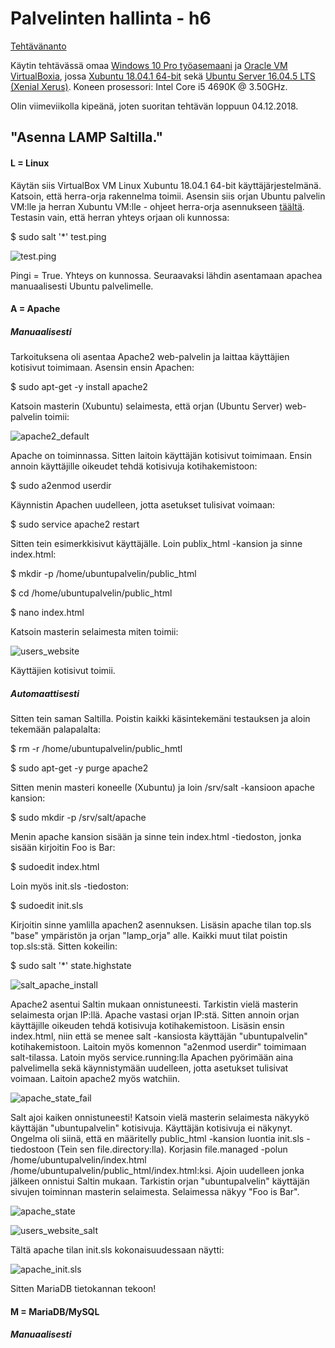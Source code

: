 # Palvelinten hallinta - h6

[Tehtävänanto](http://terokarvinen.com/2018/aikataulu-%E2%80%93-palvelinten-hallinta-ict4tn022-3004-ti-ja-3002-to-%E2%80%93-loppukevat-2018-5p)

Käytin tehtävässä omaa [Windows 10 Pro työasemaani](https://www.microsoft.com/fi-fi/p/windows-10-pro/df77x4d43rkt/48DN) ja [Oracle VM VirtualBoxia](https://www.virtualbox.org/),
jossa [Xubuntu 18.04.1 64-bit](https://xubuntu.org/download#lts) sekä [Ubuntu Server 16.04.5 LTS (Xenial Xerus)](http://releases.ubuntu.com/16.04/). Koneen prosessori: Intel Core i5 4690K @ 3.50GHz.

Olin viimeviikolla kipeänä, joten suoritan tehtävän loppuun 04.12.2018.

## "Asenna LAMP Saltilla."

#### L = Linux

Käytän siis VirtualBox VM Linux Xubuntu 18.04.1 64-bit käyttäjärjestelmänä. Katsoin, että herra-orja rakennelma toimii. Asensin siis orjan Ubuntu palvelin VM:lle ja herran Xubuntu VM:lle - ohjeet herra-orja asennukseen [täältä](http://terokarvinen.com/2018/salt-quickstart-salt-stack-master-and-slave-on-ubuntu-linux). Testasin vain, että herran yhteys orjaan oli kunnossa:

$ sudo salt '*' test.ping

![test.ping](https://github.com/Eetu95/Palvelinten-hallinta-ict4tn022-3004/blob/master/Kuvakaappaukset/125..PNG?raw=true)

Pingi = True. Yhteys on kunnossa. Seuraavaksi lähdin asentamaan apachea manuaalisesti Ubuntu palvelimelle.

#### A = Apache 

##### Manuaalisesti

Tarkoituksena oli asentaa Apache2 web-palvelin ja laittaa käyttäjien kotisivut toimimaan. Asensin ensin Apachen:

$ sudo apt-get -y install apache2

Katsoin masterin (Xubuntu) selaimesta, että orjan (Ubuntu Server) web-palvelin toimii:

![apache2_default](https://github.com/Eetu95/Palvelinten-hallinta-ict4tn022-3004/blob/master/Kuvakaappaukset/126.png?raw=true)

Apache on toiminnassa. Sitten laitoin käyttäjän kotisivut toimimaan. Ensin annoin käyttäjille oikeudet tehdä kotisivuja kotihakemistoon:

$ sudo a2enmod userdir

Käynnistin Apachen uudelleen, jotta asetukset tulisivat voimaan:

$ sudo service apache2 restart

Sitten tein esimerkkisivut käyttäjälle. Loin publix_html -kansion ja sinne index.html:

$ mkdir -p /home/ubuntupalvelin/public_html

$ cd /home/ubuntupalvelin/public_html

$ nano index.html

Katsoin masterin selaimesta miten toimii:

![users_website](https://github.com/Eetu95/Palvelinten-hallinta-ict4tn022-3004/blob/master/Kuvakaappaukset/127..png?raw=true)

Käyttäjien kotisivut toimii.

##### Automaattisesti

Sitten tein saman Saltilla. Poistin kaikki käsintekemäni testauksen ja aloin tekemään palapalalta:

$ rm -r /home/ubuntupalvelin/public_hmtl

$ sudo apt-get -y purge apache2

Sitten menin masteri koneelle (Xubuntu) ja loin /srv/salt -kansioon apache kansion:

$ sudo mkdir -p /srv/salt/apache

Menin apache kansion sisään ja sinne tein index.html -tiedoston, jonka sisään kirjoitin Foo is Bar:

$ sudoedit index.html

Loin myös init.sls -tiedoston:

$ sudoedit init.sls

Kirjoitin sinne yamlilla apachen2 asennuksen. Lisäsin apache tilan top.sls "base" ympäristön ja orjan "lamp_orja" alle. Kaikki muut tilat poistin top.sls:stä. Sitten kokeilin:

$ sudo salt '*' state.highstate

![salt_apache_install](https://github.com/Eetu95/Palvelinten-hallinta-ict4tn022-3004/blob/master/Kuvakaappaukset/128.PNG?raw=true)

Apache2 asentui Saltin mukaan onnistuneesti. Tarkistin vielä masterin selaimesta orjan IP:llä. Apache vastasi orjan IP:stä. Sitten annoin orjan käyttäjille oikeuden tehdä kotisivuja kotihakemistoon. Lisäsin ensin index.html, niin että se menee salt -kansiosta käyttäjän "ubuntupalvelin" kotihakemistoon. Laitoin myös komennon "a2enmod userdir" toimimaan salt-tilassa. Latoin myös service.running:lla Apachen pyörimään aina palvelimella sekä käynnistymään uudelleen, jotta asetukset tulisivat voimaan. Laitoin apache2 myös watchiin.

![apache_state_fail](https://github.com/Eetu95/Palvelinten-hallinta-ict4tn022-3004/blob/master/Kuvakaappaukset/129.PNG?raw=true)

Salt ajoi kaiken onnistuneesti! Katsoin vielä masterin selaimesta näkyykö käyttäjän "ubuntupalvelin" kotisivuja. Käyttäjän kotisivuja ei näkynyt. Ongelma oli siinä, että en määritelly public_html -kansion luontia init.sls -tiedostoon (Tein sen file.directory:lla). Korjasin file.managed -polun /home/ubuntupalvelin/index.html /home/ubuntupalvelin/public_html/index.html:ksi. Ajoin uudelleen jonka jälkeen onnistui Saltin mukaan. Tarkistin orjan "ubuntupalvelin" käyttäjän sivujen toiminnan masterin selaimesta. Selaimessa näkyy "Foo is Bar".

![apache_state](https://github.com/Eetu95/Palvelinten-hallinta-ict4tn022-3004/blob/master/Kuvakaappaukset/130.PNG?raw=true)

![users_website_salt](https://github.com/Eetu95/Palvelinten-hallinta-ict4tn022-3004/blob/master/Kuvakaappaukset/131.png?raw=true)

Tältä apache tilan init.sls kokonaisuudessaan näytti:

![apache_init.sls](https://github.com/Eetu95/Palvelinten-hallinta-ict4tn022-3004/blob/master/Kuvakaappaukset/132.PNG?raw=true)

Sitten MariaDB tietokannan tekoon!

#### M = MariaDB/MySQL

##### Manuaalisesti
